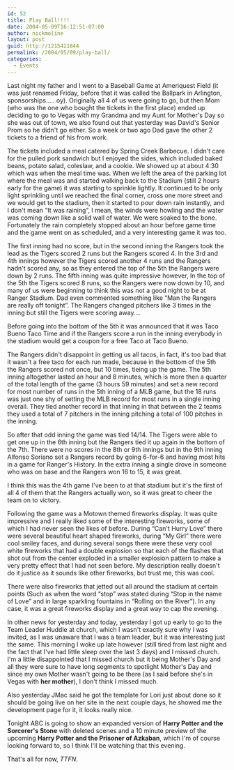 ```yaml
---
id: 52
title: Play Ball!!!!
date: 2004-05-09T16:12:51-07:00
author: nickmoline
layout: post
guid: http://1215421844
permalink: /2004/05/09/play-ball/
categories:
  - Events
---
```

Last night my father and I went to a Baseball Game at Ameriquest Field (it was just renamed Friday, before that it was called the Ballpark in Arlington, sponsorships&#8230;.. oy).  Originally all 4 of us were going to go, but then Mom (who was the one who bought the tickets in the first place) ended up deciding to go to Vegas with my Grandma and my Aunt for Mother's Day so she was out of town, we also found out that yesterday was David's Senior Prom so he didn't go either. So a week or two ago Dad gave the other 2 tickets to a friend of his from work.

<!--more-->

The tickets included a meal catered by Spring Creek Barbecue. I didn't care for the pulled pork sandwich but I enjoyed the sides, which included baked beans, potato salad, coleslaw, and a cookie. We showed up at about 4:30 which was when the meal time was. When we left the area of the parking lot where the meal was and started walking back to the Stadium (still 2 hours early for the game) it was starting to sprinkle lightly. It continued to be only light sprinkling until we reached the final corner, cross one more street and we would get to the stadium, then it started to pour down rain instantly, and I don't mean &#8220;It was raining&#8221;, I mean, the winds were howling and the water was coming down like a solid wall of water. We were soaked to the bone. Fortunately the rain completely stopped about an hour before game time and the game went on as scheduled, and a very interesting game it was too.

The first inning had no score, but in the second inning the Rangers took the lead as the Tigers scored 2 runs but the Rangers scored 4. In the 3rd and 4th innings however the Tigers scored another 4 runs and the Rangers hadn't scored any, so as they entered the top of the 5th the Rangers were down by 2 runs. The fifth inning was quite impressive however, In the top of the 5th the Tigers scored 8 runs, so the Rangers were now down by 10, and many of us were beginning to think this was not a good night to be at Ranger Stadium. Dad even commented something like &#8220;Man the Rangers are really off tonight&#8221;. The Rangers changed pitchers like 3 times in the inning but still the Tigers were scoring away&#8230;.

Before going into the bottom of the 5th it was announced that it was Taco Bueno Taco Time and if the Rangers score a run in the inning everybody in the stadium would get a coupon for a free Taco at Taco Bueno.

The Rangers didn't disappoint in getting us all tacos, in fact, it's too bad that it wasn't a free taco for each run made, because in the bottom of the 5th the Rangers scored not once, but 10 times, tieing up the game. The 5th inning altogether lasted an hour and 8 minutes, which is more then a quarter of the total length of the game (3 hours 59 minutes) and set a new record for most number of runs in the 5th inning of a MLB game, but the 18 runs was just one shy of setting the MLB record for most runs in a single inning overall. They tied another record in that inning in that between the 2 teams they used a total of 7 pitchers in the inning pitching a total of 100 pitches in the inning.

So after that odd inning the game was tied 14/14. The Tigers were able to get one up in the 6th inning but the Rangers tied it up again in the bottom of the 7th. There were no scores in the 8th or 9th innings but in the 9th inning Alfonso Soriano set a Rangers record by going 6-for-6 and having most hits in a game for Ranger's History. In the extra inning a single drove in someone who was on base and the Rangers won 16 to 15, it was great.

I think this was the 4th game I've been to at that stadium but it's the first of all 4 of them that the Rangers actually won, so it was great to cheer the team on to victory.

Following the game was a Motown themed fireworks display. It was quite impressive and I really liked some of the interesting fireworks, some of which I had never seen the likes of before. During &#8220;Can't Hurry Love&#8221; there were several beautiful heart shaped fireworks, during &#8220;My Girl&#8221; there were cool smiley faces, and during several songs there were these very cool white fireworks that had a double explosion so that each of the flashes that shot out from the center exploded in a smaller explosion pattern to make a very pretty effect that I had not seen before. My description really doesn't do it justice as it sounds like other fireworks, but trust me, this was cool.

There were also fireworks that jetted out all around the stadium at certain points (Such as when the word &#8220;stop&#8221; was stated during &#8220;Stop in the name of Love&#8221; and in large sparkling fountains in &#8220;Rolling on the River&#8221;). In any case, it was a great fireworks display and a great way to cap the evening.

In other news for yesterday and today, yesterday I got up early to go to the Team Leader Huddle at church, which I wasn't exactly sure why I was invited, as I was unaware that I was a team leader, but it was interesting just the same. This morning I woke up late however (still tired from last night and the fact that I've had little sleep over the last 3 days) and I missed church. I'm a little disappointed that I missed church but it being Mother's Day and all they were sure to have long segments to spotlight Mother's Day and since my own Mother wasn't going to be there (as I said before she's in Vegas with **her mother**), I don't think I missed much.

Also yesterday JMac said he got the template for Lori just about done so it should be going live on her site in the next couple days, he showed me the development page for it, it looks really nice.

Tonight ABC is going to show an expanded version of **Harry Potter and the Sorcerer's Stone** with deleted scenes and a 10 minute preview of the upcoming **Harry Potter and the Prisoner of Azkaban**, which I'm of course looking forward to, so I think I'll be watching that this evening.

That's all for now, _TTFN_.